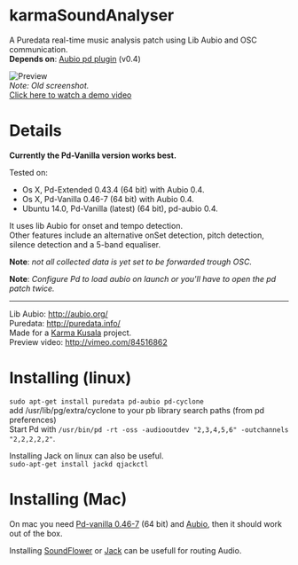 karmaSoundAnalyser
==================

A Puredata real-time music analysis patch using Lib Aubio and OSC communication.  
__Depends on__: [Aubio pd plugin](http://aubio.org/pd-aubio/) (v0.4)

![Preview](https://secure-b.vimeocdn.com/ts/461/411/461411483_960.jpg)  
_Note: Old screenshot._  
[Click here to watch a demo video](https://vimeo.com/84516862)

Details
=======
__Currently the Pd-Vanilla version works best.__  
 
  Tested on: 
  
- Os X, Pd-Extended 0.43.4 (64 bit) with Aubio 0.4. 
- Os X, Pd-Vanilla 0.46-7 (64 bit) with Aubio 0.4.
- Ubuntu 14.0, Pd-Vanilla (latest) (64 bit), pd-aubio 0.4.

It uses lib Aubio for onset and tempo detection.  
Other features include an alternative onSet detection, pitch detection, silence detection and a 5-band equaliser.  

__Note__: _not all collected data is yet set to be forwarded trough OSC._  

__Note__: _Configure Pd to load aubio on launch or you'll have to open the pd patch twice._  

- - - -

Lib Aubio: http://aubio.org/  
Puredata: http://puredata.info/  
Made for a [Karma Kusala](http://karma-kusala.com/) project.  
Preview video: http://vimeo.com/84516862  

Installing (linux)
==================
`sudo apt-get install puredata pd-aubio pd-cyclone`  
add /usr/lib/pg/extra/cyclone to your pb library search paths (from pd preferences)  
Start Pd with `/usr/bin/pd -rt -oss -audiooutdev "2,3,4,5,6" -outchannels "2,2,2,2,2"`.  

Installing Jack on linux can also be useful.  
`sudo-apt-get install jackd qjackctl`  


Installing (Mac)
==================
On mac you need [Pd-vanilla 0.46-7](https://puredata.info/downloads/pure-data) (64 bit) and [Aubio](http://aubio.org/pd-aubio/), then it should work out of the box.

Installing [SoundFlower](https://github.com/mattingalls/Soundflower) or [Jack](http://www.jackaudio.org/) can be usefull for routing Audio.